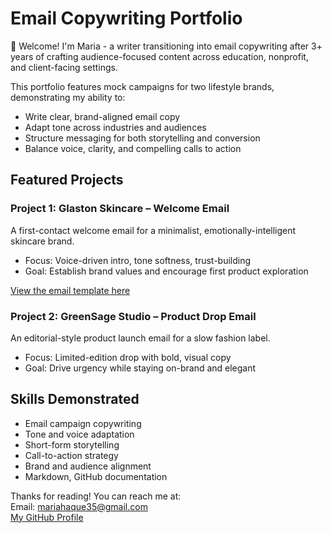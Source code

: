 # Email Copywriting Portfolio

👋 Welcome! I'm Maria - a writer transitioning into email copywriting after 3+ years of crafting audience-focused content across education, nonprofit, and client-facing settings. 

This portfolio features mock campaigns for two lifestyle brands, demonstrating my ability to:  
- Write clear, brand-aligned email copy  
- Adapt tone across industries and audiences  
- Structure messaging for both storytelling and conversion  
- Balance voice, clarity, and compelling calls to action  


## Featured Projects

### Project 1: Glaston Skincare – Welcome Email  
A first-contact welcome email for a minimalist, emotionally-intelligent skincare brand.  
- Focus: Voice-driven intro, tone softness, trust-building  
- Goal: Establish brand values and encourage first product exploration  

[View the email template here](Glaston%Skincare-Welcome%Email)  

### Project 2: GreenSage Studio – Product Drop Email  
An editorial-style product launch email for a slow fashion label.  
- Focus: Limited-edition drop with bold, visual copy  
- Goal: Drive urgency while staying on-brand and elegant 

## Skills Demonstrated  
- Email campaign copywriting  
- Tone and voice adaptation  
- Short-form storytelling  
- Call-to-action strategy  
- Brand and audience alignment  
- Markdown, GitHub documentation

Thanks for reading! You can reach me at:  
Email: mariahaque35@gmail.com  
[My GitHub Profile](https://github.com/MariaBHaque)
